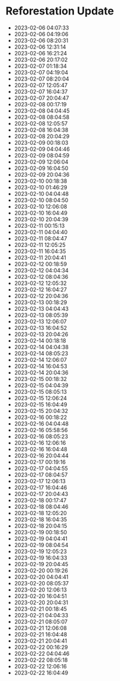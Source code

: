 # Reforestation Update
- 2023-02-06 04:07:33
- 2023-02-06 04:19:06
- 2023-02-06 08:20:31
- 2023-02-06 12:31:14
- 2023-02-06 16:21:24
- 2023-02-06 20:17:02
- 2023-02-07 01:18:34
- 2023-02-07 04:19:04
- 2023-02-07 08:20:04
- 2023-02-07 12:05:47
- 2023-02-07 16:04:37
- 2023-02-07 20:04:47
- 2023-02-08 00:17:19
- 2023-02-08 04:04:45
- 2023-02-08 08:04:58
- 2023-02-08 12:05:57
- 2023-02-08 16:04:38
- 2023-02-08 20:04:29
- 2023-02-09 00:18:03
- 2023-02-09 04:04:46
- 2023-02-09 08:04:59
- 2023-02-09 12:06:04
- 2023-02-09 16:04:50
- 2023-02-09 20:04:36
- 2023-02-10 00:18:38
- 2023-02-10 01:46:29
- 2023-02-10 04:04:48
- 2023-02-10 08:04:50
- 2023-02-10 12:06:08
- 2023-02-10 16:04:49
- 2023-02-10 20:04:39
- 2023-02-11 00:15:13
- 2023-02-11 04:04:40
- 2023-02-11 08:04:47
- 2023-02-11 12:05:25
- 2023-02-11 16:04:35
- 2023-02-11 20:04:41
- 2023-02-12 00:18:59
- 2023-02-12 04:04:34
- 2023-02-12 08:04:36
- 2023-02-12 12:05:32
- 2023-02-12 16:04:27
- 2023-02-12 20:04:36
- 2023-02-13 00:18:29
- 2023-02-13 04:04:43
- 2023-02-13 08:05:39
- 2023-02-13 12:06:07
- 2023-02-13 16:04:52
- 2023-02-13 20:04:26
- 2023-02-14 00:18:18
- 2023-02-14 04:04:38
- 2023-02-14 08:05:23
- 2023-02-14 12:06:07
- 2023-02-14 16:04:53
- 2023-02-14 20:04:36
- 2023-02-15 00:18:32
- 2023-02-15 04:04:39
- 2023-02-15 08:05:13
- 2023-02-15 12:06:24
- 2023-02-15 16:04:49
- 2023-02-15 20:04:32
- 2023-02-16 00:18:22
- 2023-02-16 04:04:48
- 2023-02-16 05:58:56
- 2023-02-16 08:05:23
- 2023-02-16 12:06:16
- 2023-02-16 16:04:48
- 2023-02-16 20:04:44
- 2023-02-17 00:19:16
- 2023-02-17 04:04:55
- 2023-02-17 08:04:57
- 2023-02-17 12:06:13
- 2023-02-17 16:04:46
- 2023-02-17 20:04:43
- 2023-02-18 00:17:47
- 2023-02-18 08:04:46
- 2023-02-18 12:05:20
- 2023-02-18 16:04:35
- 2023-02-18 20:04:15
- 2023-02-19 00:18:50
- 2023-02-19 04:04:41
- 2023-02-19 08:04:54
- 2023-02-19 12:05:23
- 2023-02-19 16:04:33
- 2023-02-19 20:04:45
- 2023-02-20 00:19:26
- 2023-02-20 04:04:41
- 2023-02-20 08:05:37
- 2023-02-20 12:06:13
- 2023-02-20 16:04:51
- 2023-02-20 20:04:31
- 2023-02-21 00:18:45
- 2023-02-21 04:04:33
- 2023-02-21 08:05:07
- 2023-02-21 12:06:08
- 2023-02-21 16:04:48
- 2023-02-21 20:04:41
- 2023-02-22 00:16:29
- 2023-02-22 04:04:46
- 2023-02-22 08:05:18
- 2023-02-22 12:06:16
- 2023-02-22 16:04:49
